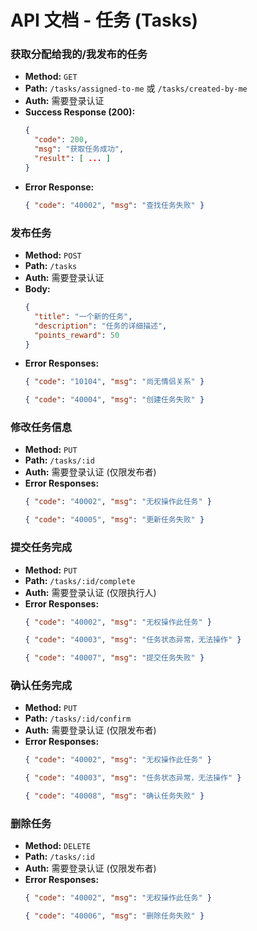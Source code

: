 # API 文档 - 任务 (Tasks)

### 获取分配给我的/我发布的任务

- **Method:** `GET`
- **Path:** `/tasks/assigned-to-me` 或 `/tasks/created-by-me`
- **Auth:** 需要登录认证
- **Success Response (200):**
  ```json
  {
    "code": 200,
    "msg": "获取任务成功",
    "result": [ ... ]
  }
  ```
- **Error Response:**
  ```json
  { "code": "40002", "msg": "查找任务失败" }
  ```

### 发布任务

- **Method:** `POST`
- **Path:** `/tasks`
- **Auth:** 需要登录认证
- **Body:**
  ```json
  {
    "title": "一个新的任务",
    "description": "任务的详细描述",
    "points_reward": 50
  }
  ```
- **Error Responses:**
  ```json
  { "code": "10104", "msg": "尚无情侣关系" }
  ```
  ```json
  { "code": "40004", "msg": "创建任务失败" }
  ```

### 修改任务信息

- **Method:** `PUT`
- **Path:** `/tasks/:id`
- **Auth:** 需要登录认证 (仅限发布者)
- **Error Responses:**
  ```json
  { "code": "40002", "msg": "无权操作此任务" }
  ```
  ```json
  { "code": "40005", "msg": "更新任务失败" }
  ```

### 提交任务完成

- **Method:** `PUT`
- **Path:** `/tasks/:id/complete`
- **Auth:** 需要登录认证 (仅限执行人)
- **Error Responses:**
  ```json
  { "code": "40002", "msg": "无权操作此任务" }
  ```
  ```json
  { "code": "40003", "msg": "任务状态异常，无法操作" }
  ```
  ```json
  { "code": "40007", "msg": "提交任务失败" }
  ```

### 确认任务完成

- **Method:** `PUT`
- **Path:** `/tasks/:id/confirm`
- **Auth:** 需要登录认证 (仅限发布者)
- **Error Responses:**
  ```json
  { "code": "40002", "msg": "无权操作此任务" }
  ```
  ```json
  { "code": "40003", "msg": "任务状态异常，无法操作" }
  ```
  ```json
  { "code": "40008", "msg": "确认任务失败" }
  ```

### 删除任务

- **Method:** `DELETE`
- **Path:** `/tasks/:id`
- **Auth:** 需要登录认证 (仅限发布者)
- **Error Responses:**
  ```json
  { "code": "40002", "msg": "无权操作此任务" }
  ```
  ```json
  { "code": "40006", "msg": "删除任务失败" }
  ```
